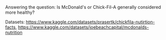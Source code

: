 Answering the question: Is McDonald's or Chick-Fil-A generally considered more healthy?

Datasets: https://www.kaggle.com/datasets/prasertk/chickfila-nutirtion-facts, https://www.kaggle.com/datasets/joebeachcapital/mcdonalds-nutrition